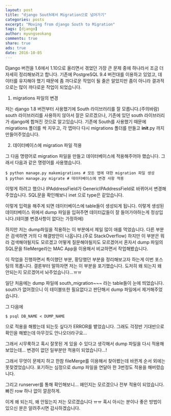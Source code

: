 ```yaml
---
layout: post
title: "django South에서 Migration으로 넘어가기"
categories: posts
excerpt: "Moving from django South to Migration"
tags: [django]
author: myungseokang
comments: true
share: true
ads: true
date: 2016-10-05
---
```


Django 버전을 1.6에서 1.10으로 올리면서 겪었던 가장 큰 문제 중에 하나라서 조금 더 자세히 정리해보려고 합니다.
기존에 PostgreSQL 9.4 버전대를 이용하고 있었고, 데이터를 유지해야 했기 때문에 좀 까다로운 작업이 될 줄은 알았지만 좀이 아니라 결과적으로는 많이 까다로운 작업이 되었습니다.

1. migrations 파일의 변경

저는 django 1.8 버전부터 사용했기에 South 라이브러리를 잘 모릅니다.(주의바람)
south 라이브러리를 사용하지 않아서 잘은 모르겠으나, 기존에 있던 south 라이브러리가 django에 합쳐진 것으로 알고있습니다.
기존에 South를 사용했기 때문에 migrations 폴더를 싹 지우고, 각 앱마다 다시 migrations 폴더를 만들고 __init__.py 까지 만들어주었습니다.

2. 데이터베이스에 migration 파일 적용

그 다음 명령어로 migration 파일을 만들고 데이터베이스에 적용해주어야 했습니다.
그래서 다음과 같은 명령어를 사용했습니다.

```shell
$ python manage.py makemigrations # 모든 앱에 대한 migration 파일 생성
$ python manage.py migrate # 데이터베이스에 변경 사항 적용
```

이렇게 하려고 했으나 IPAddressField가 GenericIPAddressField로 바뀌어서 변경해주었습니다.
SQL문을 확인해보니 inet 으로 type은 같았습니다.

이렇게 입력을 해주게 되면 데이터베이스에 table들이 생성되게 됩니다.
이렇게 생성된 데이터베이스 위에서 dump 파일을 입혀주면 데이터값들이 잘 들어가야하는게 정상입니다.(테이블 변경사항이 없다는 가정하에)

하지만 저는 dump파일을 적용하는 이 부분에서 제일 많이 애를 먹었습니다.
다른 부분은 검색하면 거의 다 해결방안이 나옵니다.(주로 StackOverflow)
하지만 이 부분은 뭐라 검색해야될지도 모르겠고 어떻게 질문해야될지도 모르겠어서 혼자서 dump 파일의 SQL문을 fileMerge라는 MAC App을 이용해서 비교하면서 작업해봤습니다.

이 작업을 진행하면서 특이했던 부분, 황당했던 부분을 정리해보고자 하는게 이번 포스팅의 목푭니다.
결론부터 말하자면 저는 이 부분을 포기했습니다.
도저히 왜 되는지 왜 안되는지 모르겠어서 놔주었습니다...ㅠㅠ

일단 처음에는 dump 파일에 south_migration~~~ 라는 table들이 눈에 띄었습니다.
south가 없어졌으니 이 테이블또한 필요없다고 판단해서 dump 파일에서 제거해주었습니다.

<script async src="//pagead2.googlesyndication.com/pagead/js/adsbygoogle.js"></script>
<ins class="adsbygoogle"
     style="display:block; text-align:center;"
     data-ad-format="fluid"
     data-ad-layout="in-article"
     data-ad-client="ca-pub-1864899826477546"
     data-ad-slot="2703362319"></ins>
<script>
     (adsbygoogle = window.adsbygoogle || []).push({});
</script>

그 다음에

```
$ psql DB_NAME < DUMP_NAME
```

으로 적용을 해봤는데 되는듯 싶다가 ERROR를 뱉었습니다.
그래도 걱정반 기대반으로 확인을 해봤는데 아무것도 안나오더라구요...

그래서 시무룩하고 혹시 잘못된 게 있을 수 있다고 생각해서 dump 파일을 다시 적용해보았는데...
변경이 없던 일부분만 적용이 되었습니다...!

그래서 무엇이 문제지 하고 한참 fileMerge를 이용해서 찾아봤는데 바뀐게 순서 외에는 못찾겠었습니다.
포기하는 심정으로 dump 파일을 연달아 한 3번정도 적용을 해버렸습니다.

그리고 runserver를 통해 확인해보니... 왜인지는 모르겠으나 전부 적용이 되었습니다.
빠진 row 하나 없이 깔끔하게.

이게 왜 되는지, 왜 안됬는지 저는 모르겠습니다 ㅠㅠ
혹시 아시는 분이나 좋은 방법이 있으신 분은 알려주시면 감사하겠습니다.
